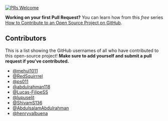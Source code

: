 [![PRs Welcome](https://img.shields.io/badge/PRs-welcome-brightgreen.svg?style=flat-square)](http://makeapullrequest.com)

**Working on your first Pull Request?** You can learn how from this _free_ series [How to Contribute to an Open Source Project on GitHub](https://egghead.io/series/how-to-contribute-to-an-open-source-project-on-github).

## Contributors

This is a list showing the GitHub usernames of all who have contributed to this open-source project! **Make sure to add yourself and submit a pull request if you've contributed.**

- [@mehul1011](https://github.com/mehul1011)
- [@RedSquirrrel](https://github.com/RedSquirrrel) 
- [@ps011](https://github.com/ps011)
- [@abdulrahman118](https://github.com/abdulrahman118)
- [@Lucas-FilipeSS](https://github.com/Lucas-FilipeSS)
- [@lupuselit](https://github.com/lupuselit)
- [@ShivamS136](https://github.com/ShivamS136)
- [@AbdulsalamAbdulrahman](https://github.com/AbdulsalamAbdulrahman)
- [@henryvalbuena](https://github.com/henryvalbuena)